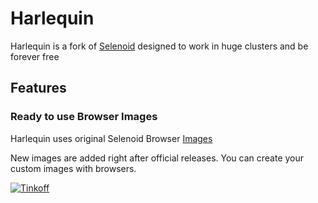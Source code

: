 # Harlequin

Harlequin is a fork of [Selenoid](https://github.com/aerokube/selenoid) designed to work in huge clusters and be forever free

## Features

### Ready to use Browser Images
Harlequin uses original Selenoid Browser [Images](https://aerokube.com/selenoid/latest/#_browser_image_information)

New images are added right after official releases. You can create your custom images with browsers.

[![Tinkoff](https://acdn.tinkoff.ru/static/pages/files/6b99d909-1539-4d76-8571-2a97a8aa7ab1.png)](http://tinkoff.ru/)

